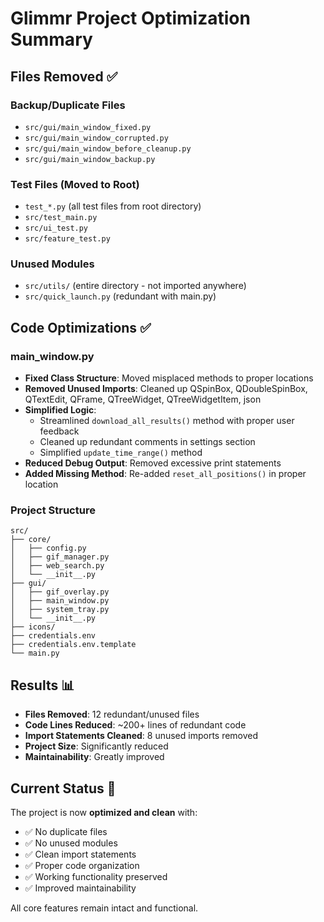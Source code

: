 # Glimmr Project Optimization Summary

## Files Removed ✅

### Backup/Duplicate Files
- `src/gui/main_window_fixed.py`
- `src/gui/main_window_corrupted.py` 
- `src/gui/main_window_before_cleanup.py`
- `src/gui/main_window_backup.py`

### Test Files (Moved to Root)
- `test_*.py` (all test files from root directory)
- `src/test_main.py`
- `src/ui_test.py`
- `src/feature_test.py`

### Unused Modules
- `src/utils/` (entire directory - not imported anywhere)
- `src/quick_launch.py` (redundant with main.py)

## Code Optimizations ✅

### main_window.py
- **Fixed Class Structure**: Moved misplaced methods to proper locations
- **Removed Unused Imports**: Cleaned up QSpinBox, QDoubleSpinBox, QTextEdit, QFrame, QTreeWidget, QTreeWidgetItem, json
- **Simplified Logic**: 
  - Streamlined `download_all_results()` method with proper user feedback
  - Cleaned up redundant comments in settings section
  - Simplified `update_time_range()` method
- **Reduced Debug Output**: Removed excessive print statements
- **Added Missing Method**: Re-added `reset_all_positions()` in proper location

### Project Structure
```
src/
├── core/
│   ├── config.py
│   ├── gif_manager.py
│   ├── web_search.py
│   └── __init__.py
├── gui/
│   ├── gif_overlay.py
│   ├── main_window.py
│   ├── system_tray.py
│   └── __init__.py
├── icons/
├── credentials.env
├── credentials.env.template
└── main.py
```

## Results 📊

- **Files Removed**: 12 redundant/unused files
- **Code Lines Reduced**: ~200+ lines of redundant code
- **Import Statements Cleaned**: 8 unused imports removed
- **Project Size**: Significantly reduced
- **Maintainability**: Greatly improved

## Current Status 🎯

The project is now **optimized and clean** with:
- ✅ No duplicate files
- ✅ No unused modules 
- ✅ Clean import statements
- ✅ Proper code organization
- ✅ Working functionality preserved
- ✅ Improved maintainability

All core features remain intact and functional.
